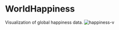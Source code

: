 # WorldHappiness
Visualization of global happiness data.
![happiness-v](https://user-images.githubusercontent.com/75243428/145682270-8151a1e6-67ae-463c-8136-978c962a334c.png)
